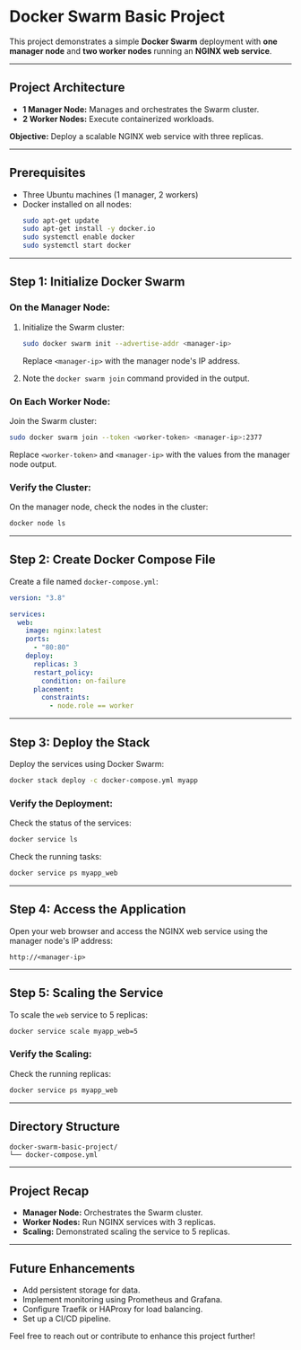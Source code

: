 # Docker Swarm Basic Project

This project demonstrates a simple **Docker Swarm** deployment with **one manager node** and **two worker nodes** running an **NGINX web service**.

---

## **Project Architecture**
- **1 Manager Node:** Manages and orchestrates the Swarm cluster.
- **2 Worker Nodes:** Execute containerized workloads.

**Objective:** Deploy a scalable NGINX web service with three replicas.

---

## **Prerequisites**

- Three Ubuntu machines (1 manager, 2 workers)
- Docker installed on all nodes:
  ```bash
  sudo apt-get update
  sudo apt-get install -y docker.io
  sudo systemctl enable docker
  sudo systemctl start docker
  ```

---

## **Step 1: Initialize Docker Swarm**

### **On the Manager Node:**
1. Initialize the Swarm cluster:
   ```bash
   sudo docker swarm init --advertise-addr <manager-ip>
   ```
   Replace `<manager-ip>` with the manager node's IP address.

2. Note the `docker swarm join` command provided in the output.

### **On Each Worker Node:**
Join the Swarm cluster:
```bash
sudo docker swarm join --token <worker-token> <manager-ip>:2377
```
Replace `<worker-token>` and `<manager-ip>` with the values from the manager node output.

### **Verify the Cluster:**
On the manager node, check the nodes in the cluster:
```bash
docker node ls
```

---

## **Step 2: Create Docker Compose File**
Create a file named `docker-compose.yml`:

```yaml
version: "3.8"

services:
  web:
    image: nginx:latest
    ports:
      - "80:80"
    deploy:
      replicas: 3
      restart_policy:
        condition: on-failure
      placement:
        constraints:
          - node.role == worker
```

---

## **Step 3: Deploy the Stack**
Deploy the services using Docker Swarm:
```bash
docker stack deploy -c docker-compose.yml myapp
```

### **Verify the Deployment:**
Check the status of the services:
```bash
docker service ls
```
Check the running tasks:
```bash
docker service ps myapp_web
```

---

## **Step 4: Access the Application**
Open your web browser and access the NGINX web service using the manager node's IP address:
```http
http://<manager-ip>
```

---

## **Step 5: Scaling the Service**
To scale the `web` service to 5 replicas:
```bash
docker service scale myapp_web=5
```

### **Verify the Scaling:**
Check the running replicas:
```bash
docker service ps myapp_web
```

---

## **Directory Structure**
```
docker-swarm-basic-project/
└── docker-compose.yml
```

---

## **Project Recap**
- **Manager Node:** Orchestrates the Swarm cluster.
- **Worker Nodes:** Run NGINX services with 3 replicas.
- **Scaling:** Demonstrated scaling the service to 5 replicas.

---

## **Future Enhancements**
- Add persistent storage for data.
- Implement monitoring using Prometheus and Grafana.
- Configure Traefik or HAProxy for load balancing.
- Set up a CI/CD pipeline.

Feel free to reach out or contribute to enhance this project further!

